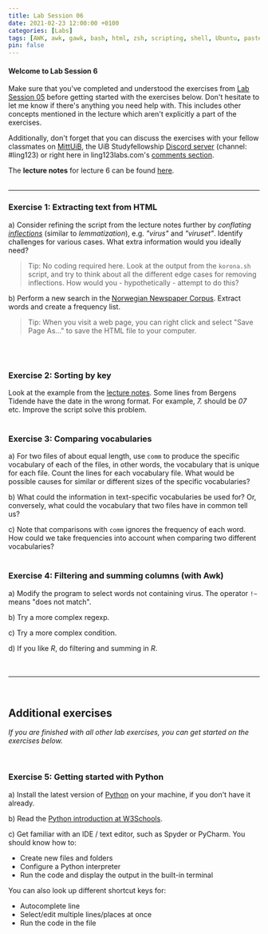 ```yaml
---
title: Lab Session 06
date: 2021-02-23 12:00:00 +0100
categories: [Labs]
tags: [AWK, awk, gawk, bash, html, zsh, scripting, shell, Ubuntu, paste, comm, wc, sort, similarity, vocabulary]
pin: false
---
```



#### Welcome to Lab Session 6 <br>

Make sure that you've completed and understood the exercises from
[Lab Session 05](https://sebastianrokholt.github.io/LING123labs/posts/Lab-Session-05/) before getting started with
the exercises below. Don't hesitate to let me know if there's anything you need help with. This includes other concepts
mentioned in the lecture which aren't explicitly a part of the exercises. <br>

Additionally, don't forget that you can
discuss the exercises with your fellow classmates on [MittUiB](https://mitt.uib.no/courses/27100/discussion_topics),
the UiB Studyfellowship [Discord server](https://discord.gg/sXgmWQ2G) (channel: #ling123) or right here in
ling123labs.com's [comments section](#post-extend-wrapper).


The **lecture notes** for lecture 6 can be found
[here](https://lingkurs.h.uib.no/webroot/index.php?page=scripting/htmlcorpus&lang=en&course=ling123).
<br>
<br>

---


### Exercise 1: Extracting text from HTML <br>
a) Consider refining the script from the lecture notes further by
*conflating [inflections](https://www.thoughtco.com/inflection-grammar-term-1691168)* (similar to *lemmatization*),
e.g. *"virus"* and *"viruset"*.
Identify challenges for various cases. What extra information would you ideally need? <br>
> Tip: No coding required here. Look at the output from the `korona.sh` script, and try to think about all the different
> edge cases for removing inflections. How would you - hypothetically - attempt to do this?

b) Perform a new search in the [Norwegian Newspaper Corpus](http://avis.uib.no/).
Extract words and create a frequency list.
> Tip: When you visit a web page, you can right click and select "Save Page As..." to save the HTML file to your computer.
<br>
<br>


### Exercise 2: Sorting by key <br>
Look at the example from the
[lecture notes](https://lingkurs.h.uib.no/webroot/index.php?page=scripting/sortbykey&lang=en&course=ling123).
Some lines from Bergens Tidende have the date in the wrong format.
For example, *7.* should be *07* etc. Improve the script solve this problem.
<br>
<br>


### Exercise 3: Comparing vocabularies <br>
a) For two files of about equal length, use `comm` to produce the specific vocabulary of each of the files,
in other words, the vocabulary that is unique for each file. Count the lines for each vocabulary file.
What would be possible causes for similar or different sizes of the specific vocabularies? <br>

b) What could the information in text-specific vocabularies be used for? Or, conversely, what could the vocabulary that
two files have in common tell us? <br>

c) Note that comparisons with `comm` ignores the frequency of each word.
How could we take frequencies into account when comparing two different vocabularies?
<br>
<br>


### Exercise 4: Filtering and summing columns (with Awk) <br>
a) Modify the program to select words not containing virus. The operator `!~` means "does not match". <br>

b) Try a more complex regexp. <br>

c) Try a more complex condition. <br>

d) If you like *R*, do filtering and summing in *R*.
<br>
<br>
<br>


---

<br>

## Additional exercises

*If you are finished with all other lab exercises, you can get started on the exercises below.*

<br>


### Exercise 5: Getting started with Python <br>
a) Install the latest version of [Python](https://www.python.org/) on your machine, if you don't have it already. <br>

b) Read the [Python introduction at W3Schools](https://www.w3schools.com/python/python_intro.asp). <br>

c) Get familiar with an IDE / text editor, such as Spyder or PyCharm.
You should know how to:
  - Create new files and folders
  - Configure a Python interpreter
  - Run the code and display the output in the built-in terminal

You can also look up different shortcut keys for:
  - Autocomplete line
  - Select/edit multiple lines/places at once
  - Run the code in the file

<br>
